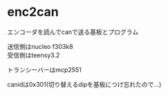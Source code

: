 # enc2can

エンコーダを読んでcanで送る基板とプログラム  

送信側はnucleo f303k8  
受信側はteensy3.2

トランシーバーはmcp2551  

canidは0x301(切り替えるdipを基板につけ忘れたので...)  